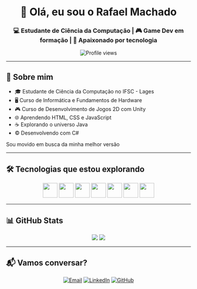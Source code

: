 <div align="center">

<h1>👋 Olá, eu sou o Rafael Machado</h1>
<h3>💻 Estudante de Ciência da Computação | 🎮 Game Dev em formação | 🚀 Apaixonado por tecnologia</h3>

<img src="https://komarev.com/ghpvc/?username=RafaelMachado914&style=flat-square&color=blue" alt="Profile views" />

</div>

---

## 🧠 Sobre mim

- 🎓 Estudante de Ciência da Computação no IFSC - Lages  
- 🖥️ Curso de Informática e Fundamentos de Hardware  
- 🎮 Curso de Desenvolvimento de Jogos 2D com Unity  
- 🌐 Aprendendo HTML, CSS e JavaScript  
- ☕ Explorando o universo Java  
- ©️ Desenvolvendo com C#  

Sou movido em busca da minha melhor versão

---

## 🛠️ Tecnologias que estou explorando

<div align="center">

<img height="40" src="https://cdn.jsdelivr.net/gh/devicons/devicon@latest/icons/java/java-original-wordmark.svg" />
<img height="40" src="https://cdn.jsdelivr.net/gh/devicons/devicon@latest/icons/html5/html5-original.svg" />
<img height="40" src="https://cdn.jsdelivr.net/gh/devicons/devicon@latest/icons/css3/css3-original.svg" />
<img height="40" src="https://cdn.jsdelivr.net/gh/devicons/devicon@latest/icons/javascript/javascript-original.svg" />
<img height="40" src="https://cdn.jsdelivr.net/gh/devicons/devicon@latest/icons/csharp/csharp-original.svg" />
<img height="40" src="https://cdn.jsdelivr.net/gh/devicons/devicon@latest/icons/unity/unity-original.svg" />
<img height="40" src="https://cdn.jsdelivr.net/gh/devicons/devicon@latest/icons/bootstrap/bootstrap-original.svg" />

</div>

---

## 📊 GitHub Stats

<div align="center">

<img src="https://github-readme-stats.vercel.app/api?username=RafaelMachado914&show_icons=true&theme=dracula&include_all_commits=true&count_private=true" />
<img src="https://github-readme-stats.vercel.app/api/top-langs/?username=RafaelMachado914&layout=compact&langs_count=7&theme=dracula" />

</div>

---

## 📬 Vamos conversar?

<div align="center">

[![Email](https://img.shields.io/badge/Email-D14836?style=for-the-badge&logo=gmail&logoColor=white)](mailto:rafael.2004.machado17@gmail.com)
[![LinkedIn](https://img.shields.io/badge/LinkedIn-0077B5?style=for-the-badge&logo=linkedin&logoColor=white)](https://www.linkedin.com/in/rafael-machado-9a1b59262/)
[![GitHub](https://img.shields.io/badge/GitHub-100000?style=for-the-badge&logo=github&logoColor=white)](https://github.com/RafaelMachado914)


</div>

